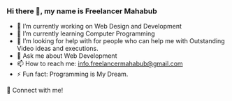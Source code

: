 ### Hi there 👋, my name is Freelancer Mahabub
- 🔭 I’m currently working on Web Design and Development 
- 🌱 I’m currently learning Computer Programming  
- 🤔 I’m looking for help with for people who can help me with Outstanding Video ideas and executions. 
- 💬 Ask me about Web Development 
- 📫 How to reach me:  info.freelancermahabub@gmail.com 
- ⚡ Fun fact: Programming is My Dream. 


🚀 Connect with me!




